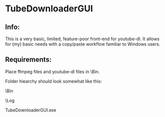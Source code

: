 # TubeDownloaderGUI
## Info:

This is a very basic, limited, feature-poor front-end for youtube-dl. It allows for (my) basic needs with a copy/paste workflow familiar to Windows users. 

## Requirements:

Place ffmpeg files and youtube-dl files in \Bin. 

Folder hiearchy should look somewhat like this:

\Bin

\Log

TubeDownloaderGUI.exe



